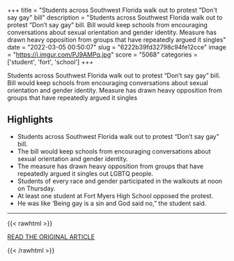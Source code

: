 +++
title = "Students across Southwest Florida walk out to protest \"Don't say gay\" bill"
description = "Students across Southwest Florida walk out to protest “Don’t say gay” bill. Bill would keep schools from encouraging conversations about sexual orientation and gender identity. Measure has drawn heavy opposition from groups that have repeatedly argued it singles"
date = "2022-03-05 00:50:07"
slug = "6222b39fd32798c94fe12cce"
image = "https://i.imgur.com/PJ9AMPq.jpg"
score = "5068"
categories = ['student', 'fort', 'school']
+++

Students across Southwest Florida walk out to protest “Don’t say gay” bill. Bill would keep schools from encouraging conversations about sexual orientation and gender identity. Measure has drawn heavy opposition from groups that have repeatedly argued it singles

## Highlights

- Students across Southwest Florida walk out to protest “Don’t say gay” bill.
- The bill would keep schools from encouraging conversations about sexual orientation and gender identity.
- The measure has drawn heavy opposition from groups that have repeatedly argued it singles out LGBTQ people.
- Students of every race and gender participated in the walkouts at noon on Thursday.
- At least one student at Fort Myers High School opposed the protest.
- He was like ‘Being gay is a sin and God said no,” the student said.

---

{{< rawhtml >}}
  <p class="article-category">
    <a target="_blank" href="https://www.winknews.com/2022/03/03/students-across-southwest-florida-walk-out-to-protest-dont-say-gay-bill/">READ THE ORIGINAL ARTICLE</a>
  </p>
{{< /rawhtml >}}
